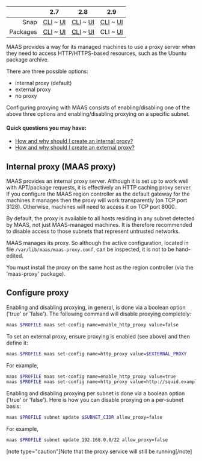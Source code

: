 <!-- deb-2-7-cli
||2.7|2.8|2.9|
|-----:|:-----:|:-----:|:-----:|
|Snap|[CLI](/t/proxy-snap-2-7-cli/3030) ~ [UI](/t/proxy-snap-2-7-ui/3031)|[CLI](/t/proxy-snap-2-8-cli/3032) ~ [UI](/t/proxy-snap-2-8-ui/3033)|[CLI](/t/proxy-snap-2-9-cli/3034) ~ [UI](/t/proxy-snap-2-9-ui/3035)|
|Packages|CLI ~ [UI](/t/proxy-deb-2-7-ui/3037)|[CLI](/t/proxy-deb-2-8-cli/3038) ~ [UI](/t/proxy-deb-2-8-ui/3039)|[CLI](/t/proxy-deb-2-9-cli/3040) ~ [UI](/t/proxy-deb-2-9-ui/3041)|
 deb-2-7-cli -->

<!-- deb-2-7-ui
||2.7|2.8|2.9|
|-----:|:-----:|:-----:|:-----:|
|Snap|[CLI](/t/proxy-snap-2-7-cli/3030) ~ [UI](/t/proxy-snap-2-7-ui/3031)|[CLI](/t/proxy-snap-2-8-cli/3032) ~ [UI](/t/proxy-snap-2-8-ui/3033)|[CLI](/t/proxy-snap-2-9-cli/3034) ~ [UI](/t/proxy-snap-2-9-ui/3035)|
|Packages|[CLI](/t/proxy-deb-2-7-cli/3036) ~ UI|[CLI](/t/proxy-deb-2-8-cli/3038) ~ [UI](/t/proxy-deb-2-8-ui/3039)|[CLI](/t/proxy-deb-2-9-cli/3040) ~ [UI](/t/proxy-deb-2-9-ui/3041)|
 deb-2-7-ui -->

<!-- deb-2-8-cli
||2.7|2.8|2.9|
|-----:|:-----:|:-----:|:-----:|
|Snap|[CLI](/t/proxy-snap-2-7-cli/3030) ~ [UI](/t/proxy-snap-2-7-ui/3031)|[CLI](/t/proxy-snap-2-8-cli/3032) ~ [UI](/t/proxy-snap-2-8-ui/3033)|[CLI](/t/proxy-snap-2-9-cli/3034) ~ [UI](/t/proxy-snap-2-9-ui/3035)|
|Packages|[CLI](/t/proxy-deb-2-7-cli/3036) ~ [UI](/t/proxy-deb-2-7-ui/3037)|CLI ~ [UI](/t/proxy-deb-2-8-ui/3039)|[CLI](/t/proxy-deb-2-9-cli/3040) ~ [UI](/t/proxy-deb-2-9-ui/3041)|
 deb-2-8-cli -->

<!-- deb-2-8-ui
||2.7|2.8|2.9|
|-----:|:-----:|:-----:|:-----:|
|Snap|[CLI](/t/proxy-snap-2-7-cli/3030) ~ [UI](/t/proxy-snap-2-7-ui/3031)|[CLI](/t/proxy-snap-2-8-cli/3032) ~ [UI](/t/proxy-snap-2-8-ui/3033)|[CLI](/t/proxy-snap-2-9-cli/3034) ~ [UI](/t/proxy-snap-2-9-ui/3035)|
|Packages|[CLI](/t/proxy-deb-2-7-cli/3036) ~ [UI](/t/proxy-deb-2-7-ui/3037)|[CLI](/t/proxy-deb-2-8-cli/3038) ~ UI|[CLI](/t/proxy-deb-2-9-cli/3040) ~ [UI](/t/proxy-deb-2-9-ui/3041)|
 deb-2-8-ui -->

||2.7|2.8|2.9|
|-----:|:-----:|:-----:|:-----:|
|Snap|[CLI](/t/proxy-snap-2-7-cli/3030) ~ [UI](/t/proxy-snap-2-7-ui/3031)|[CLI](/t/proxy-snap-2-8-cli/3032) ~ [UI](/t/proxy-snap-2-8-ui/3033)|[CLI](/t/proxy-snap-2-9-cli/3034) ~ [UI](/t/proxy-snap-2-9-ui/3035)|
|Packages|[CLI](/t/proxy-deb-2-7-cli/3036) ~ [UI](/t/proxy-deb-2-7-ui/3037)|[CLI](/t/proxy-deb-2-8-cli/3038) ~ [UI](/t/proxy-deb-2-8-ui/3039)|CLI ~ [UI](/t/proxy-deb-2-9-ui/3041)|

<!-- deb-2-9-ui
||2.7|2.8|2.9|
|-----:|:-----:|:-----:|:-----:|
|Snap|[CLI](/t/proxy-snap-2-7-cli/3030) ~ [UI](/t/proxy-snap-2-7-ui/3031)|[CLI](/t/proxy-snap-2-8-cli/3032) ~ [UI](/t/proxy-snap-2-8-ui/3033)|[CLI](/t/proxy-snap-2-9-cli/3034) ~ [UI](/t/proxy-snap-2-9-ui/3035)|
|Packages|[CLI](/t/proxy-deb-2-7-cli/3036) ~ [UI](/t/proxy-deb-2-7-ui/3037)|[CLI](/t/proxy-deb-2-8-cli/3038) ~ [UI](/t/proxy-deb-2-8-ui/3039)|[CLI](/t/proxy-deb-2-9-cli/3040) ~ UI|
 deb-2-9-ui -->

<!-- snap-2-7-cli
||2.7|2.8|2.9|
|-----:|:-----:|:-----:|:-----:|
|Snap|CLI ~ [UI](/t/proxy-snap-2-7-ui/3031)|[CLI](/t/proxy-snap-2-8-cli/3032) ~ [UI](/t/proxy-snap-2-8-ui/3033)|[CLI](/t/proxy-snap-2-9-cli/3034) ~ [UI](/t/proxy-snap-2-9-ui/3035)|
|Packages|[CLI](/t/proxy-deb-2-7-cli/3036) ~ [UI](/t/proxy-deb-2-7-ui/3037)|[CLI](/t/proxy-deb-2-8-cli/3038) ~ [UI](/t/proxy-deb-2-8-ui/3039)|[CLI](/t/proxy-deb-2-9-cli/3040) ~ [UI](/t/proxy-deb-2-9-ui/3041)|
 snap-2-7-cli -->

<!-- snap-2-7-ui
||2.7|2.8|2.9|
|-----:|:-----:|:-----:|:-----:|
|Snap|[CLI](/t/proxy-snap-2-7-cli/3030) ~ UI|[CLI](/t/proxy-snap-2-8-cli/3032) ~ [UI](/t/proxy-snap-2-8-ui/3033)|[CLI](/t/proxy-snap-2-9-cli/3034) ~ [UI](/t/proxy-snap-2-9-ui/3035)|
|Packages|[CLI](/t/proxy-deb-2-7-cli/3036) ~ [UI](/t/proxy-deb-2-7-ui/3037)|[CLI](/t/proxy-deb-2-8-cli/3038) ~ [UI](/t/proxy-deb-2-8-ui/3039)|[CLI](/t/proxy-deb-2-9-cli/3040) ~ [UI](/t/proxy-deb-2-9-ui/3041)|
 snap-2-7-ui -->

<!-- snap-2-8-cli
||2.7|2.8|2.9|
|-----:|:-----:|:-----:|:-----:|
|Snap|[CLI](/t/proxy-snap-2-7-cli/3030) ~ [UI](/t/proxy-snap-2-7-ui/3031)|CLI ~ [UI](/t/proxy-snap-2-8-ui/3033)|[CLI](/t/proxy-snap-2-9-cli/3034) ~ [UI](/t/proxy-snap-2-9-ui/3035)|
|Packages|[CLI](/t/proxy-deb-2-7-cli/3036) ~ [UI](/t/proxy-deb-2-7-ui/3037)|[CLI](/t/proxy-deb-2-8-cli/3038) ~ [UI](/t/proxy-deb-2-8-ui/3039)|[CLI](/t/proxy-deb-2-9-cli/3040) ~ [UI](/t/proxy-deb-2-9-ui/3041)|
 snap-2-8-cli -->

<!-- snap-2-8-ui
||2.7|2.8|2.9|
|-----:|:-----:|:-----:|:-----:|
|Snap|[CLI](/t/proxy-snap-2-7-cli/3030) ~ [UI](/t/proxy-snap-2-7-ui/3031)|[CLI](/t/proxy-snap-2-8-cli/3032) ~ UI|[CLI](/t/proxy-snap-2-9-cli/3034) ~ [UI](/t/proxy-snap-2-9-ui/3035)|
|Packages|[CLI](/t/proxy-deb-2-7-cli/3036) ~ [UI](/t/proxy-deb-2-7-ui/3037)|[CLI](/t/proxy-deb-2-8-cli/3038) ~ [UI](/t/proxy-deb-2-8-ui/3039)|[CLI](/t/proxy-deb-2-9-cli/3040) ~ [UI](/t/proxy-deb-2-9-ui/3041)|
 snap-2-8-ui -->

<!-- snap-2-9-cli
||2.7|2.8|2.9|
|-----:|:-----:|:-----:|:-----:|
|Snap|[CLI](/t/proxy-snap-2-7-cli/3030) ~ [UI](/t/proxy-snap-2-7-ui/3031)|[CLI](/t/proxy-snap-2-8-cli/3032) ~ [UI](/t/proxy-snap-2-8-ui/3033)|CLI ~ [UI](/t/proxy-snap-2-9-ui/3035)|
|Packages|[CLI](/t/proxy-deb-2-7-cli/3036) ~ [UI](/t/proxy-deb-2-7-ui/3037)|[CLI](/t/proxy-deb-2-8-cli/3038) ~ [UI](/t/proxy-deb-2-8-ui/3039)|[CLI](/t/proxy-deb-2-9-cli/3040) ~ [UI](/t/proxy-deb-2-9-ui/3041)|
 snap-2-9-cli -->

<!-- snap-2-9-ui
||2.7|2.8|2.9|
|-----:|:-----:|:-----:|:-----:|
|Snap|[CLI](/t/proxy-snap-2-7-cli/3030) ~ [UI](/t/proxy-snap-2-7-ui/3031)|[CLI](/t/proxy-snap-2-8-cli/3032) ~ [UI](/t/proxy-snap-2-8-ui/3033)|[CLI](/t/proxy-snap-2-9-cli/3034) ~ UI|
|Packages|[CLI](/t/proxy-deb-2-7-cli/3036) ~ [UI](/t/proxy-deb-2-7-ui/3037)|[CLI](/t/proxy-deb-2-8-cli/3038) ~ [UI](/t/proxy-deb-2-8-ui/3039)|[CLI](/t/proxy-deb-2-9-cli/3040) ~ [UI](/t/proxy-deb-2-9-ui/3041)|
 snap-2-9-ui -->

MAAS provides a way for its managed machines to use a proxy server when they need to access HTTP/HTTPS-based resources, such as the Ubuntu package archive.

There are three possible options:

-   internal proxy (default)
-   external proxy
-   no proxy

Configuring proxying with MAAS consists of enabling/disabling one of the above three options and enabling/disabling proxying on a specific subnet.

#### Quick questions you may have:

* [How and why should I create an internal proxy?](#heading--internal-proxy-maas-proxy)
* [How and why should I create an external proxy?](#heading--configure-proxy)

<h2 id="heading--internal-proxy-maas-proxy">Internal proxy (MAAS proxy)</h2>

MAAS provides an internal proxy server. Although it is set up to work well with APT/package requests, it is effectively an HTTP caching proxy server. If you configure the MAAS region controller as the default gateway for the machines it manages then the proxy will work transparently (on TCP port 3128). Otherwise, machines will need to access it on TCP port 8000.

By default, the proxy is available to all hosts residing in any subnet detected by MAAS, not just MAAS-managed machines. It is therefore recommended to disable access to those subnets that represent untrusted networks.

MAAS manages its proxy. So although the active configuration, located in file `/var/lib/maas/maas-proxy.conf`, can be inspected, it is not to be hand-edited.

You must install the proxy on the same host as the region controller (via the 'maas-proxy' package).

<h2 id="heading--configure-proxy">Configure proxy</h2>

Enabling and disabling proxying, in general, is done via a boolean option ('true' or 'false'). The following command will disable proxying completely:

``` bash
maas $PROFILE maas set-config name=enable_http_proxy value=false
```

To set an external proxy, ensure proxying is enabled (see above) and then define it:

``` bash
maas $PROFILE maas set-config name=http_proxy value=$EXTERNAL_PROXY
```

For example,

``` bash
maas $PROFILE maas set-config name=enable_http_proxy value=true
maas $PROFILE maas set-config name=http_proxy value=http://squid.example.com:3128/
```

Enabling and disabling proxying per subnet is done via a boolean option ('true' or 'false'). Here is how you can disable proxying on a per-subnet basis:

``` bash
maas $PROFILE subnet update $SUBNET_CIDR allow_proxy=false
```

For example,

``` bash
maas $PROFILE subnet update 192.168.0.0/22 allow_proxy=false
```


<!-- snap-2-7-ui snap-2-8-ui snap-2-9-ui deb-2-7-ui deb-2-8-ui deb-2-9-ui
In the web UI, visit the 'Settings' page and select the 'Network services' tab. The 'Proxy' section is at the top. You can apply your changes by pressing the 'Save' button.

<a href="https://assets.ubuntu.com/v1/55800a33-installconfig-network-proxy__2.4_configure-proxy.png" target = "_blank"><img src="https://assets.ubuntu.com/v1/55800a33-installconfig-network-proxy__2.4_configure-proxy.png"></a>

To enable the internal proxy, ensure that the checkbox adjacent to 'MAAS Built-in' is selected. This internal proxy is the default configuration.

To enable an external proxy, activate the 'External' checkbox and use the new field that is displayed to define the proxy's URL (and port if necessary).

An upstream cache peer can be defined by enabling the 'Peer' checkbox and entering the external proxy URL into the field. With this enabled, machines will be configured to use the MAAS built-in proxy to download cached APT packages.

To prevent MAAS machines from using a proxy, enable the 'Don't use a proxy' checkbox.
snap-2-7-ui snap-2-8-ui snap-2-9-ui deb-2-7-ui deb-2-8-ui deb-2-9-ui -->

[note type="caution"]Note that the proxy service will still be running[/note]